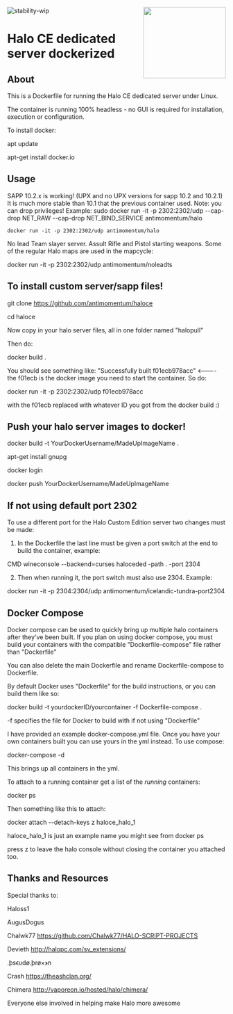 ![stability-wip](https://img.shields.io/badge/stability-unstable-lightgrey.svg)
<img src="https://i.imgur.com/zRXWDEK.png" width="190" height="164" align="right"/>

# Halo CE dedicated server dockerized

## About

This is a Dockerfile for running the Halo CE dedicated server under Linux.

The container is running 100% headless - no GUI is required for installation, execution or configuration.

To install docker:

apt update

apt-get install docker.io

## Usage

SAPP 10.2.x is working! (UPX and no UPX versions for sapp 10.2 and 10.2.1) It is much more stable than 10.1 that the previous container used. Note: you can drop privileges! Example: sudo docker run -it -p 2302:2302/udp --cap-drop NET_RAW --cap-drop NET_BIND_SERVICE antimomentum/halo
 
    docker run -it -p 2302:2302/udp antimomentum/halo


No lead Team slayer server. Assult Rifle and Pistol starting weapons. Some of the regular Halo maps are used in the mapcycle:

docker run -it -p 2302:2302/udp antimomentum/noleadts

## To install custom server/sapp files!

git clone https://github.com/antimomentum/haloce

cd haloce

Now copy in your halo server files, all in one folder named "halopull"

Then do:

docker build . 

You should see something like: "Successfully built f01ecb978acc" <---- the f01ecb is the docker image you need to start the container. So do:

docker run -it -p 2302:2302/udp f01ecb978acc 

with the f01ecb replaced with whatever ID you got from the docker build :) 

##  Push your halo server images to docker!

docker build -t YourDockerUsername/MadeUpImageName . 

apt-get install gnupg

docker login

docker push YourDockerUsername/MadeUpImageName

## If not using default port 2302 ## 

To use a different port for the Halo Custom Edition server two changes must be made:

1. In the Dockerfile the last line must be given a port switch at the end to build the container, example:

CMD wineconsole --backend=curses haloceded -path . -port 2304

2. Then when running it, the port switch must also use 2304. Example:

docker run -it -p 2304:2304/udp antimomentum/icelandic-tundra-port2304

## Docker Compose ##

Docker compose can be used to quickly bring up multiple halo containers after they've been built. If you plan on using docker compose, you must build your containers with the compatible "Dockerfile-compose" file rather than "Dockerfile"

You can also delete the main Dockerfile and rename Dockerfile-compose to Dockerfile.

By default Docker uses "Dockerfile" for the build instructions, or you can build them like so:

docker build -t yourdockerID/yourcontainer -f Dockerfile-compose .

-f specifies the file for Docker to build with if not using "Dockerfile"

I have provided an example docker-compose.yml file. Once you have your own containers built you can use yours in the yml instead. To use compose:

docker-compose -d

This brings up all containers in the yml.

To attach to a running container get a list of the *running* containers:

docker ps

Then something like this to attach:

docker attach --detach-keys z haloce_halo_1

haloce_halo_1 is just an example name you might see from docker ps

press z to leave the halo console without closing the container you attached too.

## Thanks and Resources ##

Special thanks to:

Haloss1

AugusDogus

Chalwk77 https://github.com/Chalwk77/HALO-SCRIPT-PROJECTS

Devieth
http://halopc.com/sv_extensions/

.þsϵυdø.þrø×϶n

Crash
https://theashclan.org/

Chimera http://vaporeon.io/hosted/halo/chimera/ 

Everyone else involved in helping make Halo more awesome
